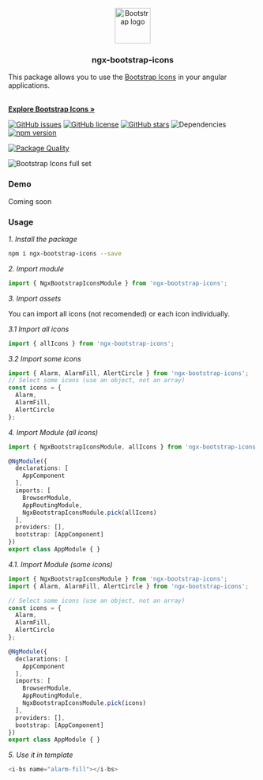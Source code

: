 <p align="center" style="text-align:center">
  <a href="https://getbootstrap.com/">
    <img src="https://getbootstrap.com/docs/4.3/assets/brand/bootstrap-solid.svg" alt="Bootstrap logo" width="72" height="72">
  </a>
  
  <h3 align="center">ngx-bootstrap-icons</h3>
  
  <span align="center">This package allows you to use the 
  <a align="center" href="https://icons.getbootstrap.com/">Bootstrap Icons</a> in your angular applications.</span>
  
  <br><a href="https://icons.getbootstrap.com/" align="center"><strong>Explore Bootstrap Icons »</strong></a>
</p>


[![GitHub issues](https://img.shields.io/github/issues/avmaisak/ngx-bootstrap-icons)](https://github.com/avmaisak/ngx-bootstrap-icons/issues)
[![GitHub license](https://img.shields.io/github/license/avmaisak/ngx-bootstrap-icons)](https://github.com/avmaisak/ngx-bootstrap-icons/blob/master/LICENSE)
[![GitHub stars](https://img.shields.io/github/stars/avmaisak/ngx-bootstrap-icons)](https://github.com/avmaisak/ngx-bootstrap-icons/stargazers)
![Dependencies](https://david-dm.org/avmaisak/ngx-bootstrap-icons.svg)
[![npm version](https://badge.fury.io/js/ngx-bootstrap-icons.svg)](https://badge.fury.io/js/ngx-bootstrap-icons)


[![Package Quality](https://npm.packagequality.com/badge/ngx-bootstrap-icons.png)](https://packagequality.com/#?package=ngx-bootstrap-icons)



![Bootstrap Icons full set](https://user-images.githubusercontent.com/98681/85891337-be640680-b7a3-11ea-84a0-0a103fce118c.png)


### Demo
Coming soon

### Usage

_1. Install the package_

```sh
npm i ngx-bootstrap-icons --save
```
_2. Import module_

```ts  
import { NgxBootstrapIconsModule } from 'ngx-bootstrap-icons';
```

_3. Import assets_

You can import all icons (not recomended) or each icon individually.

_3.1 Import all icons_

```ts
import { allIcons } from 'ngx-bootstrap-icons';
```

_3.2 Import some icons_
```ts
import { Alarm, AlarmFill, AlertCircle } from 'ngx-bootstrap-icons';
// Select some icons (use an object, not an array)
const icons = {
  Alarm,
  AlarmFill,
  AlertCircle
};
```

_4. Import Module (all icons)_

```ts
import { NgxBootstrapIconsModule, allIcons } from 'ngx-bootstrap-icons';

@NgModule({
  declarations: [
    AppComponent
  ],
  imports: [
    BrowserModule,
    AppRoutingModule,
    NgxBootstrapIconsModule.pick(allIcons)
  ],
  providers: [],
  bootstrap: [AppComponent]
})
export class AppModule { }

```
_4.1. Import Module (some icons)_

```ts
import { NgxBootstrapIconsModule } from 'ngx-bootstrap-icons';
import { Alarm, AlarmFill, AlertCircle } from 'ngx-bootstrap-icons';

// Select some icons (use an object, not an array)
const icons = {
  Alarm,
  AlarmFill,
  AlertCircle
};

@NgModule({
  declarations: [
    AppComponent
  ],
  imports: [
    BrowserModule,
    AppRoutingModule,
    NgxBootstrapIconsModule.pick(icons)
  ],
  providers: [],
  bootstrap: [AppComponent]
})
export class AppModule { }
```

_5. Use it in template_
```ts
<i-bs name="alarm-fill"></i-bs>
```


